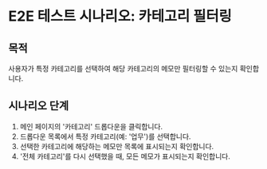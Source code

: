 # E2E 테스트 시나리오: 카테고리 필터링

## 목적

사용자가 특정 카테고리를 선택하여 해당 카테고리의 메모만 필터링할 수 있는지 확인합니다.

## 시나리오 단계

1. 메인 페이지의 '카테고리' 드롭다운을 클릭합니다.
2. 드롭다운 목록에서 특정 카테고리(예: '업무')를 선택합니다.
3. 선택한 카테고리에 해당하는 메모만 목록에 표시되는지 확인합니다.
4. '전체 카테고리'를 다시 선택했을 때, 모든 메모가 표시되는지 확인합니다.
